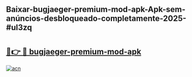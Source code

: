 ## Baixar-bugjaeger-premium-mod-apk-Apk-sem-anúncios-desbloqueado-completamente-2025-#ul3zq

# <h2><a href="https://ainizakaria.my?title=bugjaeger-premium-mod-apk&ref=20M">🔗👉 🔴 bugjaeger-premium-mod-apk</a></h2>

[![acn](https://github.com/user-attachments/assets/0f9c940e-d8b0-45ae-aac7-cd30a18b3e1c)](https://ainizakaria.my?title=bugjaeger-premium-mod-apk&ref=20M)

